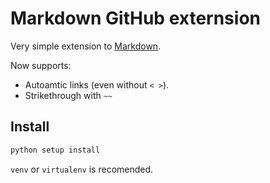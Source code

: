 Markdown GitHub externsion
==========================

Very simple extension to [Markdown](https://github.com/Python-Markdown/markdown).

Now supports:
* Autoamtic links (even without `< >`).
* Strikethrough with `~~`


## Install

```bash
python setup install
```

`venv` or `virtualenv` is recomended.
